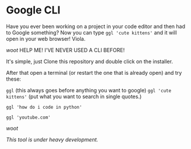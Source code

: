 # Google CLI
Have you ever been working on a project in your code editor and then had to Google something?
Now you can type `ggl 'cute kittens'` and it will open in your web browser!
Viola.

*woot*
HELP ME! I'VE NEVER USED A CLI BEFORE!

It's simple, just Clone this repository and double click on the installer.

After that open a terminal (or restart the one that is already open) and try these:

`ggl` (this always goes before anything you want to google) `ggl 'cute kittens'` (put what you want to search in single quotes.)

`ggl 'how do i code in python'`

`ggl 'youtube.com'`

*woot*

*This tool is under heavy development.*
